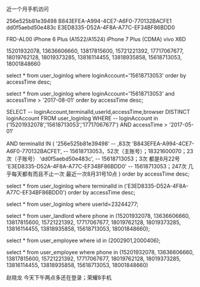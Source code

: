 近一个月手机访问

256e525b81e39498
B843EFEA-A994-4CE7-A6F0-770132BACFE1
dd0f5aebd50e483c
E3ED8335-D52A-4F8A-A77C-EF34BF86BDD0


FRD-AL00
iPhone 6 Plus (A1522/A1524)
iPhone 7 Plus (CDMA)
vivo X6D


15201932078,
13636606660,
13817815600,
15721221392,
17717067677,
18019762128,
18019373285,
13816114455,
13818935858,
15618713053,
18001848660


select * from user_loginlog where loginAccount='15618713053' order by accessTime desc;

select * from user_loginlog where loginAccount='15618713053' and accessTime > '2017-08-01' order by accessTime desc;

 

SELECT
	-- loginAccount,terminalId,userId,accessTime,browser
	DISTINCT loginAccount
FROM
	user_loginlog
WHERE
-- loginAccount in ('15201932078','15618713053','17717067677') AND 
accessTime > '2017-05-01'

AND terminalId IN (
	'256e525b81e39498' -- ,83次
	'B843EFEA-A994-4CE7-A6F0-770132BACFE1', -- 15618713053，52次（主账号）；18321600070；23次（子账号）
	'dd0f5aebd50e483c', -- 15618713053；3次 都是8月22号
	'E3ED8335-D52A-4F8A-A77C-EF34BF86BDD0' -- 15618713053；247次 几乎每天都有而且不止一次 最近一次8月31号10点
)
order by accessTime desc;


select * from user_loginlog where terminalId in ('E3ED8335-D52A-4F8A-A77C-EF34BF86BDD0') order by accessTime desc;


select * from user_loginlog where userId=23244277;


select * from user_landlord where phone in (15201932078,
13636606660,
13817815600,
15721221392,
17717067677,
18019762128,
18019373285,
13816114455,
13818935858,
15618713053,
18001848660);

select * from user_employee where id in (2002901,2000406);

select * from user_employee  where phone in (15201932078,
13636606660,
13817815600,
15721221392,
17717067677,
18019762128,
18019373285,
13816114455,
13818935858,
15618713053,
18001848660)

赵晓龙 今天下午两点多还在登录；荣耀8手机

